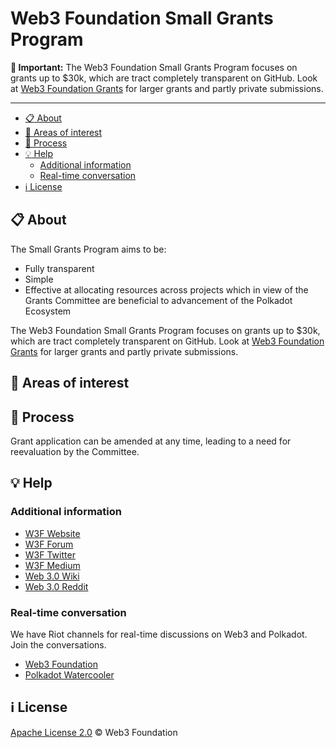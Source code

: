 # Web3 Foundation Small Grants Program

**:loudspeaker: Important:** The Web3 Foundation Small Grants Program focuses on grants up to $30k, which are tract completely transparent on GitHub. Look at [Web3 Foundation Grants](https://github.com/w3f/Web3-collaboration/blob/master/grants/grants.md) for larger grants and partly private submissions. 

---

- [:clipboard: About](#clipboard-about)
- [:dart: Areas of interest](#dart-areas-of-interest)
- [:pencil: Process](#pencil-process)
- [:bulb: Help](#bulb-help)
  - [Additional information](#additional-information)
  - [Real-time conversation](#real-time-conversation)
- [:information_source: License](#information_source-license)

## :clipboard: About 

The Small Grants Program  aims to be:
- Fully transparent
- Simple
- Effective at allocating resources across projects which in view of the Grants Committee are beneficial to advancement of the Polkadot Ecosystem

The Web3 Foundation Small Grants Program focuses on grants up to $30k, which are tract completely transparent on GitHub. Look at [Web3 Foundation Grants](https://github.com/w3f/Web3-collaboration/blob/master/grants/grants.md) for larger grants and partly private submissions. 

## :dart: Areas of interest

## :pencil: Process

Grant application can be amended at any time, leading to a need for reevaluation by the Committee.

## :bulb: Help

### Additional information

* [W3F Website](https://web3.foundation)
* [W3F Forum](https://forum.web3.foundation)
* [W3F Twitter](https://twitter.com/web3foundation)
* [W3F Medium](https://medium.com/web3foundation)
* [Web 3.0 Wiki](https://github.com/w3f/Web3-wiki/wiki)
* [Web 3.0 Reddit](https://www.reddit.com/r/web3)

### Real-time conversation
We have Riot channels for real-time discussions on Web3 and Polkadot. Join the conversations.
* [Web3 Foundation](https://riot.im/app/#/room/#web3foundation:matrix.org)
* [Polkadot Watercooler](https://riot.im/app/#/room/#polkadot-watercooler:matrix.org)

## :information_source: License
[Apache License 2.0](https://github.com/Noc2/Small-Grants-Program/blob/master/LICENSE) © Web3 Foundation 
